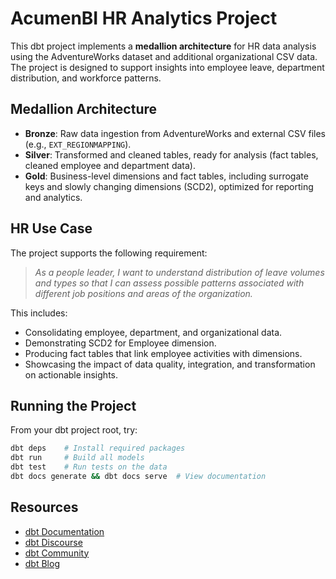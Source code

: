 # AcumenBI HR Analytics Project

This dbt project implements a **medallion architecture** for HR data analysis using the AdventureWorks dataset and additional organizational CSV data. The project is designed to support insights into employee leave, department distribution, and workforce patterns.

## Medallion Architecture

* **Bronze**: Raw data ingestion from AdventureWorks and external CSV files (e.g., `EXT_REGIONMAPPING`).
* **Silver**: Transformed and cleaned tables, ready for analysis (fact tables, cleaned employee and department data).
* **Gold**: Business-level dimensions and fact tables, including surrogate keys and slowly changing dimensions (SCD2), optimized for reporting and analytics.

## HR Use Case

The project supports the following requirement:

> *As a people leader, I want to understand distribution of leave volumes and types so that I can assess possible patterns associated with different job positions and areas of the organization.*

This includes:

* Consolidating employee, department, and organizational data.
* Demonstrating SCD2 for Employee dimension.
* Producing fact tables that link employee activities with dimensions.
* Showcasing the impact of data quality, integration, and transformation on actionable insights.

## Running the Project

From your dbt project root, try:

```bash
dbt deps    # Install required packages
dbt run     # Build all models
dbt test    # Run tests on the data
dbt docs generate && dbt docs serve  # View documentation
```

## Resources

* [dbt Documentation](https://docs.getdbt.com/docs/introduction)
* [dbt Discourse](https://discourse.getdbt.com/)
* [dbt Community](https://getdbt.com/community)
* [dbt Blog](https://blog.getdbt.com/)
